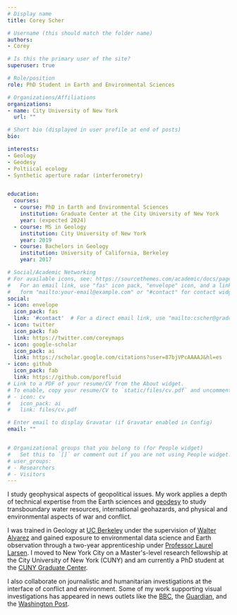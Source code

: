 ```yaml
---
# Display name
title: Corey Scher

# Username (this should match the folder name)
authors:
- Corey

# Is this the primary user of the site?
superuser: true

# Role/position
role: PhD Student in Earth and Environmental Sciences

# Organizations/Affiliations
organizations:
- name: City University of New York
  url: ""

# Short bio (displayed in user profile at end of posts)
bio: 

interests:
- Geology
- Geodesy
- Poltiical ecology
- Synthetic aperture radar (interferometry)


education:
  courses:
  - course: PhD in Earth and Environmental Sciences
    institution: Graduate Center at the City University of New York
    year: (expected 2024)
  - course: MS in Geology
    institution: City University of New York
    year: 2019
  - course: Bachelors in Geology
    institution: University of California, Berkeley
    year: 2017

# Social/Academic Networking
# For available icons, see: https://sourcethemes.com/academic/docs/page-builder/#icons
#   For an email link, use "fas" icon pack, "envelope" icon, and a link in the
#   form "mailto:your-email@example.com" or "#contact" for contact widget.
social:
- icon: envelope
  icon_pack: fas
  link: '#contact'  # For a direct email link, use "mailto:cscher@gradcenter.cuny.edu".
- icon: twitter
  icon_pack: fab
  link: https://twitter.com/coreymaps
- icon: google-scholar
  icon_pack: ai
  link: https://scholar.google.com/citations?user=87bjVPcAAAAJ&hl=es
- icon: github
  icon_pack: fab
  link: https://github.com/porefluid
# Link to a PDF of your resume/CV from the About widget.
# To enable, copy your resume/CV to `static/files/cv.pdf` and uncomment the lines below.
# - icon: cv
#   icon_pack: ai
#   link: files/cv.pdf

# Enter email to display Gravatar (if Gravatar enabled in Config)
email: ""


# Organizational groups that you belong to (for People widget)
#   Set this to `[]` or comment out if you are not using People widget.
# user_groups:
# - Researchers
# - Visitors
---
```


I study geophysical aspects of geopolitical issues. My work applies a depth of technical expertise from the Earth sciences and [geodesy](https://www.unavco.org/what-is/) to study transboundary water resources, international geohazards, and physical and environmental aspects of war and conflict.

I was trained in Geology at [UC Berkeley](https://eps.berkeley.edu/home) under the supervision of [Walter Alvarez](https://en.wikipedia.org/wiki/Walter_Alvarez) and gained exposure to environmental data science and Earth observation through a two-year apprenticeship under [Professor Laurel Larsen](https://geography.berkeley.edu/associate-professor-laurel-larsen). I moved to New York City on a Master's-level research fellowship at the City University of New York (CUNY) and am currently a PhD student at the [CUNY Graduate Center](https://www.gc.cuny.edu/earth-and-environmental-sciences). 

I also collaborate on journalistic and humanitarian investigations at the interface of conflict and environment. Some of my work supporting visual investigations has appeared in news outlets like the [BBC](https://www.bbc.com/news/world-asia-57845156), the [Guardian](https://www.theguardian.com/world/2019/jul/19/israeli-spraying-of-herbicide-near-gaza-harming-palestinian-crops), and the [Washington Post](https://www.washingtonpost.com/world/2023/07/07/ethiopia-massacre-graves/).


